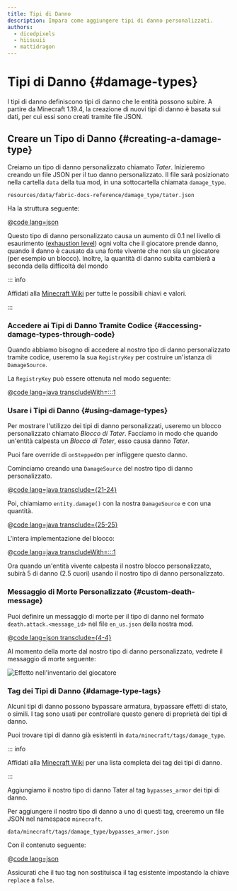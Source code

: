 ```yaml
---
title: Tipi di Danno
description: Impara come aggiungere tipi di danno personalizzati.
authors:
  - dicedpixels
  - hiisuuii
  - mattidragon
---
```


# Tipi di Danno {#damage-types}

I tipi di danno definiscono tipi di danno che le entità possono subire. A partire da Minecraft 1.19.4, la creazione di nuovi tipi di danno è basata sui dati, per cui essi sono creati tramite file JSON.

## Creare un Tipo di Danno {#creating-a-damage-type}

Creiamo un tipo di danno personalizzato chiamato _Tater_. Inizieremo creando un file JSON per il tuo danno personalizzato. Il file sarà posizionato nella cartella `data` della tua mod, in una sottocartella chiamata `damage_type`.

```:no-line-numbers
resources/data/fabric-docs-reference/damage_type/tater.json
```

Ha la struttura seguente:

@[code lang=json](@/reference/latest/src/main/generated/data/fabric-docs-reference/damage_type/tater.json)

Questo tipo di danno personalizzato causa un aumento di 0.1 nel livello di esaurimento ([exhaustion level](https://minecraft.wiki/w/Hunger#Exhaustion_level_increase)) ogni volta che il giocatore prende danno, quando il danno è causato da una fonte vivente che non sia un giocatore (per esempio un blocco). Inoltre, la quantità di danno subita cambierà a seconda della difficoltà del mondo

::: info

Affidati alla [Minecraft Wiki](https://minecraft.wiki/w/Damage_type#JSON_format) per tutte le possibili chiavi e valori.

:::

### Accedere ai Tipi di Danno Tramite Codice {#accessing-damage-types-through-code}

Quando abbiamo bisogno di accedere al nostro tipo di danno personalizzato tramite codice, useremo la sua `RegistryKey` per costruire un'istanza di `DamageSource`.

La `RegistryKey` può essere ottenuta nel modo seguente:

@[code lang=java transcludeWith=:::1](@/reference/latest/src/main/java/com/example/docs/damage/FabricDocsReferenceDamageTypes.java)

### Usare i Tipi di Danno {#using-damage-types}

Per mostrare l'utilizzo dei tipi di danno personalizzati, useremo un blocco personalizzato chiamato _Blocco di Tater_. Facciamo in modo che quando un'entità calpesta un _Blocco di Tater_, esso causa danno _Tater_.

Puoi fare override di `onSteppedOn` per infliggere questo danno.

Cominciamo creando una `DamageSource` del nostro tipo di danno personalizzato.

@[code lang=java transclude={21-24}](@/reference/latest/src/main/java/com/example/docs/damage/TaterBlock.java)

Poi, chiamiamo `entity.damage()` con la nostra `DamageSource` e con una quantità.

@[code lang=java transclude={25-25}](@/reference/latest/src/main/java/com/example/docs/damage/TaterBlock.java)

L'intera implementazione del blocco:

@[code lang=java transcludeWith=:::1](@/reference/latest/src/main/java/com/example/docs/damage/TaterBlock.java)

Ora quando un'entità vivente calpesta il nostro blocco personalizzato, subirà 5 di danno (2.5 cuori) usando il nostro tipo di danno personalizzato.

### Messaggio di Morte Personalizzato {#custom-death-message}

Puoi definire un messaggio di morte per il tipo di danno nel formato `death.attack.<message_id>` nel file `en_us.json` della nostra mod.

@[code lang=json transclude={4-4}](@/reference/latest/src/main/resources/assets/fabric-docs-reference/lang/en_us.json)

Al momento della morte dal nostro tipo di danno personalizzato, vedrete il messaggio di morte seguente:

![Effetto nell'inventario del giocatore](/assets/develop/tater-damage-death.png)

### Tag dei Tipi di Danno {#damage-type-tags}

Alcuni tipi di danno possono bypassare armatura, bypassare effetti di stato, o simili. I tag sono usati per controllare questo genere di proprietà dei tipi di danno.

Puoi trovare tipi di danno già esistenti in `data/minecraft/tags/damage_type`.

::: info

Affidati alla [Minecraft Wiki](https://minecraft.wiki/w/Tag#Damage_types) per una lista completa dei tag dei tipi di danno.

:::

Aggiungiamo il nostro tipo di danno Tater al tag `bypasses_armor` dei tipi di danno.

Per aggiungere il nostro tipo di danno a uno di questi tag, creeremo un file JSON nel namespace `minecraft`.

```:no-line-numbers
data/minecraft/tags/damage_type/bypasses_armor.json
```

Con il contenuto seguente:

@[code lang=json](@/reference/latest/src/main/generated/data/minecraft/tags/damage_type/bypasses_armor.json)

Assicurati che il tuo tag non sostituisca il tag esistente impostando la chiave `replace` a `false`.
